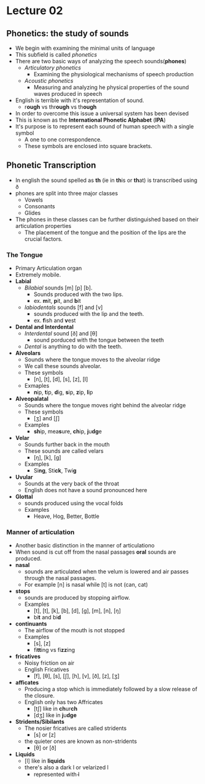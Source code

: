 # Lecture 02

## Phonetics: the study of sounds
* We begin with examining the minimal units of language
* This subfield is called *phonetics*
* There are two basic ways of analyzing the speech sounds(**phones**)
	* *Articulatory phonetics*
		* Examining the physiological mechanisms of speech production
	* *Acoustic phonetics*
		* Measuring and analyzing he physical properties of the sound waves
		  produced in speech
* English is terrible with it's representation of sound.
	* r<b>ough</b> vs thr<b>ough</b> vs th<b>ough</b>
* In order to overcome this issue a universal system has been devised
* This is known as the **International Phonetic Alphabet** (**IPA**)
* It's purpose is to represent each sound of human speech with a single symbol
	* A one to one correspondence.
	* These symbols are enclosed into square brackets.

## Phonetic Transcription
* In english the sound spelled as <b>th</b> (ie in <b>th</b>is or <b>th</b>at)
  is transcribed using &#240; 
* phones are split into three major classes
	* Vowels
	* Consonants
	* Glides
* The phones in these classes can be further distinguished based on their
  articulation properties
	* The placement of the tongue and the position of the lips are the crucial
	  factors.

### The Tongue
* Primary Articulation organ
* Extremely mobile.
* **Labial**
	* *Bilabial* sounds [m] [p] [b].
		* Sounds produced with the two lips.
		* ex. <b>m</b>it, <b>p</b>it, and <b>b</b>it
	* *labiodentals* sounds [f] and [v]
		* sounds produced with the lip and the teeth.
		* ex. <b>f</b>ish and <b>v</b>est
* **Dental and Interdental**
	* *Interdental* sound [&#240;] and [&#952;]
		* sound porduced with the tongue between the teeth
	* *Dental* is anything to do with the teeth.
* **Alveolars**
	* Sounds where the tongue moves to the alveolar ridge
	* We call these sounds alveolar.
	* These symbols
		* [n], [t], [d], [s], [z], [l]
	* Exmaples
		* <b>n</b>ip, <b>t</b>ip, <b>d</b>ig, <b>s</b>ip, <b>z</b>ip, <b>l</b>ip
* **Alveopalatal**
	* Sounds where the tongue moves right behind the alveolar ridge
	* These symbols
		* [&#658;] and [&#643;]
	* Examples
		* <b>sh</b>ip, mea<b>s</b>ure, <b>ch</b>ip, <b>j</b>u<b>dg</b>e
* **Velar**
	* Sounds further back in the mouth
	* These sounds are called velars 
		* [&#331;], [k], [g]
	* Examples
		* Si<b>ng</b>, Sti<b>ck</b>, Twi<b>g</b>
* **Uvular**
	* Sounds at the very back of the throat
	* English does not have a sound pronounced here
* **Glottal**
	* sounds produced using the vocal folds
	* Examples
		* Heave, Hog, Better, Bottle

### Manner of articulation
* Another basic distinction in the manner of articulationo
* When sound is cut off from the nasal passages **oral** sounds are produced.
* **nasal** 
	* sounds are articulated when the velum is lowered and air passes
	  through the nasal passages.
	* For example [n] is nasal while [t] is not (can, cat)
* **stops** 
	* sounds are produced by stopping airflow.
	* Examples
		* [t], [t], [k], [b], [d], [g], [m], [n], [&#331;]
		* bi<b>t</b> and bi<b>d</b>
* **continuants**
	* The airflow of the mouth is not stopped
	* Examples
		* [s], [z]
		* fi<b>tt</b>ing vs fi<b>zz</b>ing
* **fricatives**
	* Noisy friction on air
	* English Fricatives
		* [f], [&#952;], [s], [&#643;], [h], [v], [&#240;], [z], [&#658;]
* **afficates**
	* Producing a stop which is immediately followed by a slow release of the
	  closure.
	* English only has two Affricates
		* [t&#643;] like in <b>ch</b>ur<b>ch</b>
		* [d&#658;] like in <b>j</b>u<b>dge</b>
* **Stridents/Sibilants**
	* The nosier fricatives are called stridents
		* [s] or [z]
	* the quieter ones are known as non-stridents
		* [&#952;] or [&#240;]
* **Liquids**
	* [l] like in **liquids**
	* there's also a dark l or velarized l
		* represented with &#820;l
